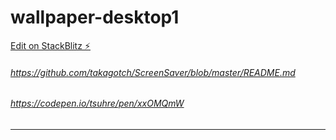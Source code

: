 # wallpaper-desktop1

[Edit on StackBlitz ⚡️](https://stackblitz.com/edit/wallpaper-desktop1)

###### https://github.com/takagotch/ScreenSaver/blob/master/README.md

###### https://codepen.io/tsuhre/pen/xxOMQmW

---


```
```

```
```

```
```

